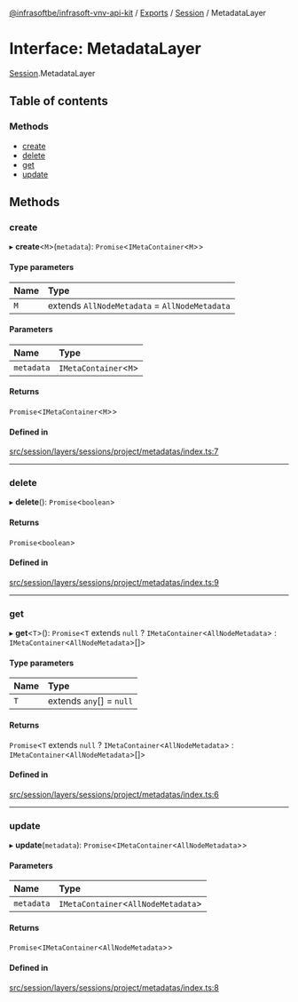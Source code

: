 [@infrasoftbe/infrasoft-vnv-api-kit](../README.md) / [Exports](../modules.md) / [Session](../modules/Session.md) / MetadataLayer

# Interface: MetadataLayer

[Session](../modules/Session.md).MetadataLayer

## Table of contents

### Methods

- [create](Session.MetadataLayer.md#create)
- [delete](Session.MetadataLayer.md#delete)
- [get](Session.MetadataLayer.md#get)
- [update](Session.MetadataLayer.md#update)

## Methods

### create

▸ **create**\<`M`\>(`metadata`): `Promise`\<`IMetaContainer`\<`M`\>\>

#### Type parameters

| Name | Type |
| :------ | :------ |
| `M` | extends `AllNodeMetadata` = `AllNodeMetadata` |

#### Parameters

| Name | Type |
| :------ | :------ |
| `metadata` | `IMetaContainer`\<`M`\> |

#### Returns

`Promise`\<`IMetaContainer`\<`M`\>\>

#### Defined in

[src/session/layers/sessions/project/metadatas/index.ts:7](https://github.com/infrasoftbe/Infrasoft-vnv-api-kit/blob/63c0e77/src/session/layers/sessions/project/metadatas/index.ts#L7)

___

### delete

▸ **delete**(): `Promise`\<`boolean`\>

#### Returns

`Promise`\<`boolean`\>

#### Defined in

[src/session/layers/sessions/project/metadatas/index.ts:9](https://github.com/infrasoftbe/Infrasoft-vnv-api-kit/blob/63c0e77/src/session/layers/sessions/project/metadatas/index.ts#L9)

___

### get

▸ **get**\<`T`\>(): `Promise`\<`T` extends ``null`` ? `IMetaContainer`\<`AllNodeMetadata`\> : `IMetaContainer`\<`AllNodeMetadata`\>[]\>

#### Type parameters

| Name | Type |
| :------ | :------ |
| `T` | extends `any`[] = ``null`` |

#### Returns

`Promise`\<`T` extends ``null`` ? `IMetaContainer`\<`AllNodeMetadata`\> : `IMetaContainer`\<`AllNodeMetadata`\>[]\>

#### Defined in

[src/session/layers/sessions/project/metadatas/index.ts:6](https://github.com/infrasoftbe/Infrasoft-vnv-api-kit/blob/63c0e77/src/session/layers/sessions/project/metadatas/index.ts#L6)

___

### update

▸ **update**(`metadata`): `Promise`\<`IMetaContainer`\<`AllNodeMetadata`\>\>

#### Parameters

| Name | Type |
| :------ | :------ |
| `metadata` | `IMetaContainer`\<`AllNodeMetadata`\> |

#### Returns

`Promise`\<`IMetaContainer`\<`AllNodeMetadata`\>\>

#### Defined in

[src/session/layers/sessions/project/metadatas/index.ts:8](https://github.com/infrasoftbe/Infrasoft-vnv-api-kit/blob/63c0e77/src/session/layers/sessions/project/metadatas/index.ts#L8)
